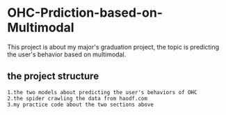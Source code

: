 # OHC-Prdiction-based-on-Multimodal
This project is about my major's graduation project, the topic is predicting the user's behavior based on multimodal.

## the project structure
    1.the two models about predicting the user's behaviors of OHC
    2.the spider crawling the data from haodf.com
    3.my practice code about the two sections above